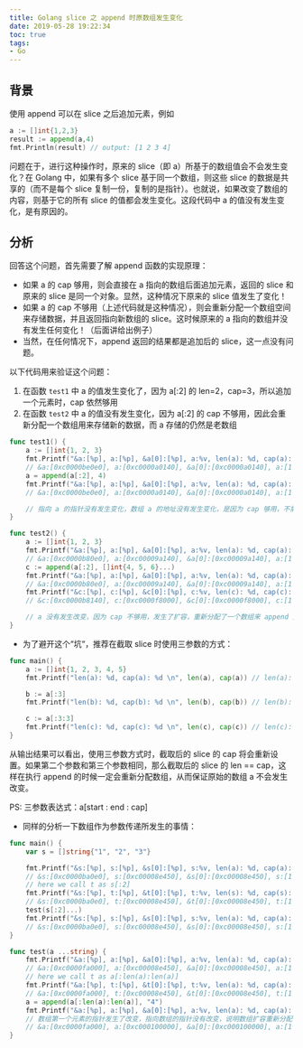 ```yaml
---
title: Golang slice 之 append 时原数组发生变化
date: 2019-05-28 19:22:34
toc: true
tags:
- Go
---
```


## 背景

使用 append 可以在 slice 之后追加元素，例如

```go
a := []int{1,2,3}
result := append(a,4)
fmt.Println(result) // output: [1 2 3 4]
```

问题在于，进行这种操作时，原来的 slice（即 a）所基于的数组值会不会发生变化？在 Golang 中，如果有多个 slice 基于同一个数组，则这些 slice 的数据是共享的（而不是每个 slice 复制一份，复制的是指针）。也就说，如果改变了数组的内容，则基于它的所有 slice 的值都会发生变化。这段代码中 a 的值没有发生变化，是有原因的。

<!-- more -->

## 分析

回答这个问题，首先需要了解 append 函数的实现原理：

- 如果 a 的 cap 够用，则会直接在 a 指向的数组后面追加元素，返回的 slice 和原来的 slice 是同一个对象。显然，这种情况下原来的 slice 值发生了变化！
- 如果 a 的 cap 不够用（上述代码就是这种情况），则会重新分配一个数组空间来存储数据，并且返回指向新数组的 slice。这时候原来的 a 指向的数组并没有发生任何变化！（后面讲给出例子）
- 当然，在任何情况下，append 返回的结果都是追加后的 slice，这一点没有问题。

以下代码用来验证这个问题：

1. 在函数 `test1` 中 a 的值发生变化了，因为 a[:2] 的 len=2，cap=3，所以追加一个元素时，cap 依然够用
2. 在函数 `test2` 中 a 的值没有发生变化，因为 a[:2] 的 cap 不够用，因此会重新分配一个数组用来存储新的数据，而 a 存储的仍然是老数组

```go
func test1() {
    a := []int{1, 2, 3}
    fmt.Printf("&a:[%p], a:[%p], &a[0]:[%p], a:%v, len(a): %d, cap(a): %d \n", &a, a, &a[0], a, len(a), cap(a))
    // &a:[0xc0000be0e0], a:[0xc0000a0140], &a[0]:[0xc0000a0140], a:[1 2 3], len(a): 3, cap(a): 3
    a = append(a[:2], 4)
    fmt.Printf("&a:[%p], a:[%p], &a[0]:[%p], a:%v, len(a): %d, cap(a): %d \n", &a, a, &a[0], a, len(a), cap(a))
    // &a:[0xc0000be0e0], a:[0xc0000a0140], &a[0]:[0xc0000a0140], a:[1 2 4], len(a): 3, cap(a): 3

    // 指向 a 的指针没有发生变化，数组 a 的地址没有发生变化，是因为 cap 够用，不需要扩容
}
```

```go
func test2() {
    a := []int{1, 2, 3}
    fmt.Printf("&a:[%p], a:[%p], &a[0]:[%p], a:%v, len(a): %d, cap(a): %d \n", &a, a, &a[0], a, len(a), cap(a))
    // &a:[0xc0000b80e0], a:[0xc00009a140], &a[0]:[0xc00009a140], a:[1 2 3], len(a): 3, cap(a): 3
    c := append(a[:2], []int{4, 5, 6}...)
    fmt.Printf("&a:[%p], a:[%p], &a[0]:[%p], a:%v, len(a): %d, cap(a): %d \n", &a, a, &a[0], a, len(a), cap(a))
    // &a:[0xc0000b80e0], a:[0xc00009a140], &a[0]:[0xc00009a140], a:[1 2 3], len(a): 3, cap(a): 3
    fmt.Printf("&c:[%p], c:[%p], &c[0]:[%p], c:%v, len(c): %d, cap(c): %d \n", &c, c, &c[0], c, len(c), cap(c))
    // &c:[0xc0000b8140], c:[0xc0000f8000], &c[0]:[0xc0000f8000], c:[1 2 4 5 6], len(c): 5, cap(c): 6

    // a 没有发生改变，因为 cap 不够用，发生了扩容，重新分配了一个数组来 append 元素，原有的 a 仍然执行原数组，而 append 返回了新分配的数组
}
```

- 为了避开这个“坑“，推荐在截取 slice 时使用三参数的方式：

```go
func main() {
    a := []int{1, 2, 3, 4, 5}
    fmt.Printf("len(a): %d, cap(a): %d \n", len(a), cap(a)) // len(a): 5, cap(a): 5

    b := a[:3]
    fmt.Printf("len(b): %d, cap(b): %d \n", len(b), cap(b)) // len(b): 3, cap(b): 5

    c := a[:3:3]
    fmt.Printf("len(c): %d, cap(c): %d \n", len(c), cap(c)) // len(c): 3, cap(c): 3
}
```

从输出结果可以看出，使用三参数方式时，截取后的 slice 的 cap 将会重新设置。如果第二个参数和第三个参数相同，那么截取后的 slice 的 len == cap，这样在执行 append 的时候一定会重新分配数组，从而保证原始的数组 a 不会发生改变。

PS: 三参数表达式：a[start : end : cap]

- 同样的分析一下数组作为参数传递所发生的事情：

```go
func main() {
    var s = []string{"1", "2", "3"}

    fmt.Printf("&s:[%p], s:[%p], &s[0]:[%p], s:%v, len(a): %d, cap(a): %d \n", &s, s, &s[0], s, len(s), cap(s))
    // &s:[0xc0000ba0e0], s:[0xc00008e450], &s[0]:[0xc00008e450], s:[1 2 3], len(a): 3, cap(a): 3
    // here we call t as s[:2]
    fmt.Printf("&s:[%p], t:[%p], &t[0]:[%p], t:%v, len(s): %d, cap(s): %d \n", &s, s[:2], &s[:2][0], s[:2], len(s[:2]), cap(s[:2]))
    // &s:[0xc0000ba0e0], t:[0xc00008e450], &t[0]:[0xc00008e450], t:[1 2], len(s): 2, cap(s): 3
    test(s[:2]...)
    fmt.Printf("&s:[%p], s:[%p], &s[0]:[%p], s:%v, len(a): %d, cap(a): %d \n", &s, s, &s[0], s, len(s), cap(s))
    // &s:[0xc0000ba0e0], s:[0xc00008e450], &s[0]:[0xc00008e450], s:[1 2 3], len(a): 3, cap(a): 3
}

func test(a ...string) {
    fmt.Printf("&a:[%p], a:[%p], &a[0]:[%p], a:%v, len(a): %d, cap(a): %d \n", &a, a, &a[0], a, len(a), cap(a)) // 说明复制了一个指针，指向了数组
    // &a:[0xc0000fa000], a:[0xc00008e450], &a[0]:[0xc00008e450], a:[1 2], len(a): 2, cap(a): 3
    // here we call t as a[:len(a):len(a)]
    fmt.Printf("&a:[%p], t:[%p], &t[0]:[%p], t:%v, len(a): %d, cap(a): %d \n", &a, a[:len(a):len(a)], &a[:len(a):len(a)][0], a[:len(a):len(a)], len(a[:len(a):len(a)]), cap(a[:len(a):len(a)]))
    // &a:[0xc0000fa000], t:[0xc00008e450], &t[0]:[0xc00008e450], t:[1 2], len(a): 2, cap(a): 2
    a = append(a[:len(a):len(a)], "4")
    fmt.Printf("&a:[%p], a:[%p], &a[0]:[%p], a:%v, len(a): %d, cap(a): %d \n", &a, a, &a[0], a, len(a), cap(a))
    // 数组第一个元素的指针发生了改变，指向数组的指针没有改变，说明数组扩容重新分配了数组地址
    // &a:[0xc0000fa000], a:[0xc000100000], &a[0]:[0xc000100000], a:[1 2 4], len(a): 3, cap(a): 4
}
```

